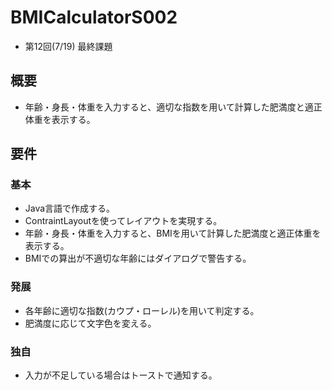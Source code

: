 # BMICalculatorS002

- 第12回(7/19) 最終課題

## 概要

- 年齢・身⻑・体重を入力すると、適切な指数を用いて計算した肥満度と適正体重を表示する。

## 要件

### 基本

- Java言語で作成する。
- ContraintLayoutを使ってレイアウトを実現する。
- 年齢・身⻑・体重を入力すると、BMIを用いて計算した肥満度と適正体重を表示する。
- BMIでの算出が不適切な年齢にはダイアログで警告する。

### 発展

- 各年齢に適切な指数(カウプ・ローレル)を用いて判定する。
- 肥満度に応じて文字色を変える。

### 独自

- 入力が不足している場合はトーストで通知する。
